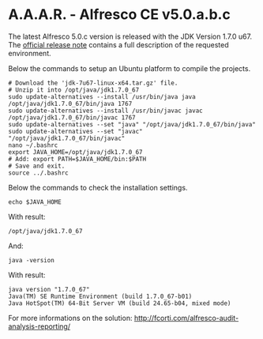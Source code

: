 A.A.A.R. - Alfresco CE v5.0.a.b.c
===

The latest Alfresco 5.0.c version is released with the JDK Version 1.7.0 u67.
The [official release note](https://wiki.alfresco.com/wiki/Alfresco_Community_5.0.c_Release_Notes) contains a full description of the requested environment.

Below the commands to setup an Ubuntu platform to compile the projects.

    # Download the 'jdk-7u67-linux-x64.tar.gz' file.
    # Unzip it into /opt/java/jdk1.7.0_67
    sudo update-alternatives --install /usr/bin/java java /opt/java/jdk1.7.0_67/bin/java 1767
    sudo update-alternatives --install /usr/bin/javac javac /opt/java/jdk1.7.0_67/bin/javac 1767
    sudo update-alternatives --set "java" "/opt/java/jdk1.7.0_67/bin/java"
    sudo update-alternatives --set "javac" "/opt/java/jdk1.7.0_67/bin/javac"
    nano ~/.bashrc
    export JAVA_HOME=/opt/java/jdk1.7.0_67
    # Add: export PATH=$JAVA_HOME/bin:$PATH
    # Save and exit.
    source ../.bashrc

Below the commands to check the installation settings.

    echo $JAVA_HOME

With result:

    /opt/java/jdk1.7.0_67

And:

    java -version

With result:

    java version "1.7.0_67"
    Java(TM) SE Runtime Environment (build 1.7.0_67-b01)
    Java HotSpot(TM) 64-Bit Server VM (build 24.65-b04, mixed mode)

For more informations on the solution:
http://fcorti.com/alfresco-audit-analysis-reporting/
